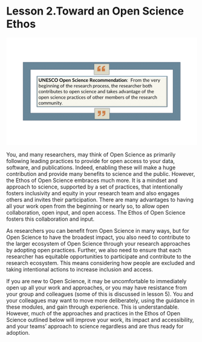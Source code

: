 # Lesson 2.Toward an Open Science Ethos

![UNESCO quote](../assets/EthosOS_Fig5_UNESCO.png)

You, and many researchers,  may think of Open Science as primarily following leading practices to provide for open access to your data, software, and publications.
Indeed, enabling these will make a huge contribution and provide many benefits to science and the public. However, the Ethos of Open Science embraces much more.
It is a mindset and approach to science, supported by a set of practices, that intentionally fosters inclusivity and equity in your research team and also engages others and invites their participation.
There are many advantages to having all your work open from the beginning or nearly so, to allow open collaboration, open input, and open access.
The Ethos of Open Science fosters this collaboration and input.

As researchers you can benefit from Open Science in many ways, but for Open Science to have the broadest impact, you also need to contribute to the larger ecosystem of Open Science through your research approaches by adopting open practices.
Further, we also need to ensure that each researcher has equitable opportunities to participate and contribute to the research ecosystem.
This means considering how people are excluded and taking intentional actions to increase inclusion and access. 

If you are new to Open Science, it may be uncomfortable to immediately open up all your work and approaches, or you may have resistance from your group and colleagues (some of this is discussed in lesson 5).
You and your colleagues may want to move more deliberately, using the guidance in these modules, and gain through experience.
This is understandable.
However, much of the approaches and practices in the Ethos of Open Science outlined below will improve your work, its impact and accessibility, and your teams’ approach to science regardless and are thus ready for adoption.

